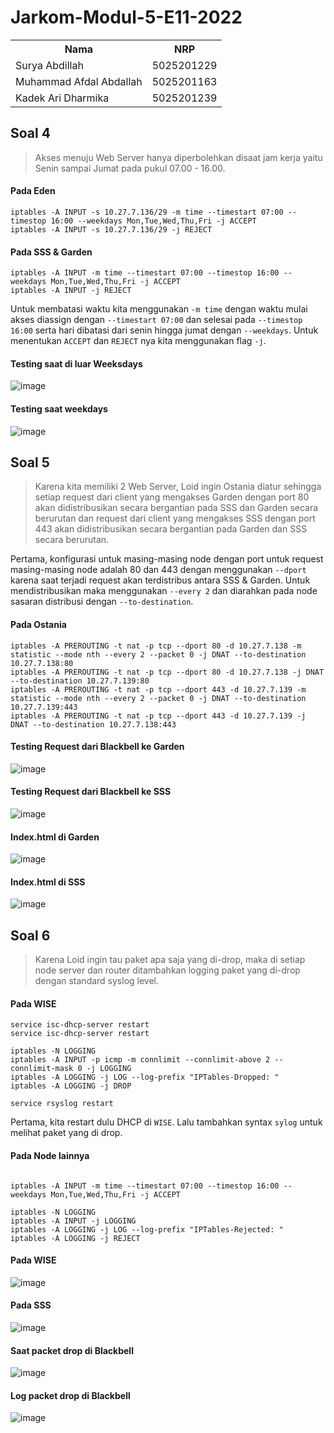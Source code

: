 # Jarkom-Modul-5-E11-2022

<table>
<tr>
<th>Nama</th>
<th>NRP </th>
</tr>
<tr>
<td>Surya Abdillah</td>
<td>5025201229 </td>
</tr>
<tr>
<td>Muhammad Afdal Abdallah</td>
<td>5025201163 </td>
</tr>
<tr>
<td>Kadek Ari Dharmika</td>
<td>5025201239 </td>
</tr>
</table>

## Soal 4

> Akses menuju Web Server hanya diperbolehkan disaat jam kerja yaitu Senin sampai Jumat pada pukul 07.00 - 16.00.

#### Pada Eden

```
iptables -A INPUT -s 10.27.7.136/29 -m time --timestart 07:00 --timestop 16:00 --weekdays Mon,Tue,Wed,Thu,Fri -j ACCEPT
iptables -A INPUT -s 10.27.7.136/29 -j REJECT
```

#### Pada SSS & Garden

```
iptables -A INPUT -m time --timestart 07:00 --timestop 16:00 --weekdays Mon,Tue,Wed,Thu,Fri -j ACCEPT
iptables -A INPUT -j REJECT
```

Untuk membatasi waktu kita menggunakan ```-m time``` dengan waktu mulai akses diassign dengan ```--timestart 07:00``` dan selesai pada ```--timestop 16:00``` serta hari dibatasi dari senin hingga jumat dengan ```--weekdays```. Untuk menentukan ```ACCEPT``` dan ```REJECT``` nya kita menggunakan flag ```-j```.

#### Testing saat di luar Weeksdays
![image](https://user-images.githubusercontent.com/90848018/206827886-c58f7fbb-67b1-4fa9-bd7b-cbee9e5b4372.png)

#### Testing saat weekdays
![image](https://user-images.githubusercontent.com/90848018/206828001-8479001e-30c3-409c-93e6-40d94b78b70c.png)

## Soal 5

> Karena kita memiliki 2 Web Server, Loid ingin Ostania diatur sehingga setiap request dari client yang mengakses Garden dengan port 80 akan didistribusikan secara bergantian pada SSS dan Garden secara berurutan dan request dari client yang mengakses SSS dengan port 443 akan didistribusikan secara bergantian pada Garden dan SSS secara berurutan.

Pertama, konfigurasi untuk masing-masing node dengan port untuk request masing-masing node adalah 80 dan 443 dengan menggunakan ```--dport``` karena saat terjadi request akan terdistribus antara SSS & Garden. Untuk mendistribusikan maka menggunakan ```--every 2``` dan diarahkan pada node sasaran distribusi dengan ```--to-destination```.

#### Pada Ostania
```
iptables -A PREROUTING -t nat -p tcp --dport 80 -d 10.27.7.138 -m statistic --mode nth --every 2 --packet 0 -j DNAT --to-destination 10.27.7.138:80
iptables -A PREROUTING -t nat -p tcp --dport 80 -d 10.27.7.138 -j DNAT --to-destination 10.27.7.139:80
iptables -A PREROUTING -t nat -p tcp --dport 443 -d 10.27.7.139 -m statistic --mode nth --every 2 --packet 0 -j DNAT --to-destination 10.27.7.139:443
iptables -A PREROUTING -t nat -p tcp --dport 443 -d 10.27.7.139 -j DNAT --to-destination 10.27.7.138:443
```

#### Testing Request dari Blackbell ke Garden 
![image](https://user-images.githubusercontent.com/90848018/206828415-41786e0a-dede-487c-973f-36f03b43c0b5.png)

#### Testing Request dari Blackbell ke SSS
![image](https://user-images.githubusercontent.com/90848018/206828418-7be8704d-b3c6-4596-9356-f901fdcda5e7.png)

#### Index.html di Garden
![image](https://user-images.githubusercontent.com/90848018/206828452-632d5f42-a8d8-4307-a8c1-da7c9ac972c0.png)

#### Index.html di SSS
![image](https://user-images.githubusercontent.com/90848018/206828461-892e2532-8432-4e14-a6c9-81fe179b8376.png)

## Soal 6
> Karena Loid ingin tau paket apa saja yang di-drop, maka di setiap node server dan router ditambahkan logging paket yang di-drop dengan standard syslog level.

#### Pada WISE  
```
service isc-dhcp-server restart
service isc-dhcp-server restart

iptables -N LOGGING
iptables -A INPUT -p icmp -m connlimit --connlimit-above 2 --connlimit-mask 0 -j LOGGING
iptables -A LOGGING -j LOG --log-prefix "IPTables-Dropped: "
iptables -A LOGGING -j DROP

service rsyslog restart
```

Pertama, kita restart dulu DHCP di ```WISE```. Lalu tambahkan syntax ```sylog``` untuk melihat paket yang di drop.

#### Pada Node lainnya
```

iptables -A INPUT -m time --timestart 07:00 --timestop 16:00 --weekdays Mon,Tue,Wed,Thu,Fri -j ACCEPT

iptables -N LOGGING
iptables -A INPUT -j LOGGING
iptables -A LOGGING -j LOG --log-prefix "IPTables-Rejected: "
iptables -A LOGGING -j REJECT

```

#### Pada   WISE
![image](https://user-images.githubusercontent.com/90848018/206829235-6d413fc6-cb1e-4107-9e71-ad5c17b326e9.png)

#### Pada SSS
![image](https://user-images.githubusercontent.com/90848018/206829276-2af5f393-3cbb-4798-aed6-5817b01f2cc6.png)

#### Saat packet drop di Blackbell
![image](https://user-images.githubusercontent.com/90848018/206829322-0031e208-304e-4680-b496-4093f4ecaefd.png)

#### Log packet drop di Blackbell
![image](https://user-images.githubusercontent.com/90848018/206829345-dc76d06f-3a7c-44d5-acae-a68b62d38964.png)



